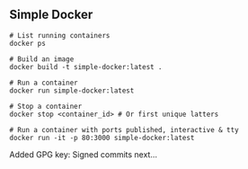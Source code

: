 ## Simple Docker

```
# List running containers
docker ps

# Build an image
docker build -t simple-docker:latest .

# Run a container
docker run simple-docker:latest

# Stop a container
docker stop <container_id> # Or first unique latters

# Run a container with ports published, interactive & tty
docker run -it -p 80:3000 simple-docker:latest
```

Added GPG key: Signed commits next...
